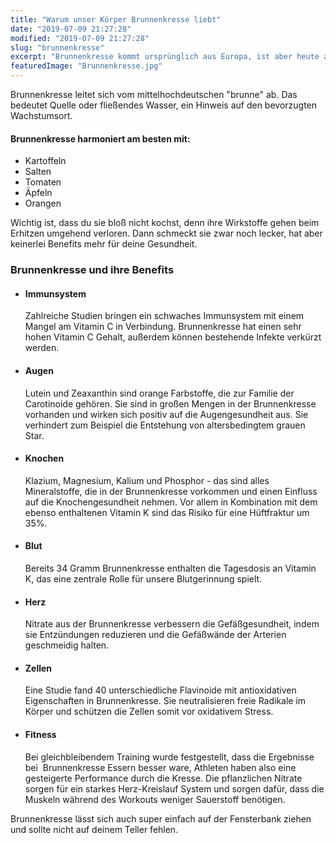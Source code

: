```yaml
---
title: "Warum unser Körper Brunnenkresse liebt"
date: "2019-07-09 21:27:28"
modified: "2019-07-09 21:27:28"
slug: "brunnenkresse"
excerpt: "Brunnenkresse kommt ursprünglich aus Europa, ist aber heute auch in Asien weit verbreitet. Geschmacklich lässt sie sich mit Rettich vergleichen, kräftig herb mit einer scharfen Note. Außerdem hat sie jede Menge Vorteile für deine Gesundheit. "
featuredImage: "Brunnenkresse.jpg"
---
```


Brunnenkresse leitet sich vom mittelhochdeutschen "brunne" ab. Das bedeutet Quelle oder fließendes Wasser, ein Hinweis auf den bevorzugten Wachstumsort.

#### Brunnenkresse harmoniert am besten mit:

*   Kartoffeln
*   Salten
*   Tomaten
*   Äpfeln
*   Orangen

Wichtig ist, dass du sie bloß nicht kochst, denn ihre Wirkstoffe gehen beim Erhitzen umgehend verloren. Dann schmeckt sie zwar noch lecker, hat aber keinerlei Benefits mehr für deine Gesundheit.

### Brunnenkresse und ihre Benefits

*   #### Immunsystem
    
    Zahlreiche Studien bringen ein schwaches Immunsystem mit einem Mangel am Vitamin C in Verbindung. Brunnenkresse hat einen sehr hohen Vitamin C Gehalt, außerdem können bestehende Infekte verkürzt werden.
*   #### Augen
    
    Lutein und Zeaxanthin sind orange Farbstoffe, die zur Familie der Carotinoide gehören. Sie sind in großen Mengen in der Brunnenkresse vorhanden und wirken sich positiv auf die Augengesundheit aus. Sie verhindert zum Beispiel die Entstehung von altersbedingtem grauen Star.
*   #### Knochen
    
    Klazium, Magnesium, Kalium und Phosphor - das sind alles Mineralstoffe, die in der Brunnenkresse vorkommen und einen Einfluss auf die Knochengesundheit nehmen. Vor allem in Kombination mit dem ebenso enthaltenen Vitamin K sind das Risiko für eine Hüftfraktur um 35%.
*   #### Blut
    
    Bereits 34 Gramm Brunnenkresse enthalten die Tagesdosis an Vitamin K, das eine zentrale Rolle für unsere Blutgerinnung spielt.
*   #### Herz
    
    Nitrate aus der Brunnenkresse verbessern die Gefäßgesundheit, indem sie Entzündungen reduzieren und die Gefäßwände der Arterien geschmeidig halten.
*   #### Zellen
    
    Eine Studie fand 40 unterschiedliche Flavinoide mit antioxidativen Eigenschaften in Brunnenkresse. Sie neutralisieren freie Radikale im Körper und schützen die Zellen somit vor oxidativem Stress.
*   #### Fitness
    
    Bei gleichbleibendem Training wurde festgestellt, dass die Ergebnisse bei  Brunnenkresse Essern besser ware, Athleten haben also eine gesteigerte Performance durch die Kresse. Die pflanzlichen Nitrate sorgen für ein starkes Herz-Kreislauf System und sorgen dafür, dass die Muskeln während des Workouts weniger Sauerstoff benötigen.

Brunnenkresse lässt sich auch super einfach auf der Fensterbank ziehen und sollte nicht auf deinem Teller fehlen.